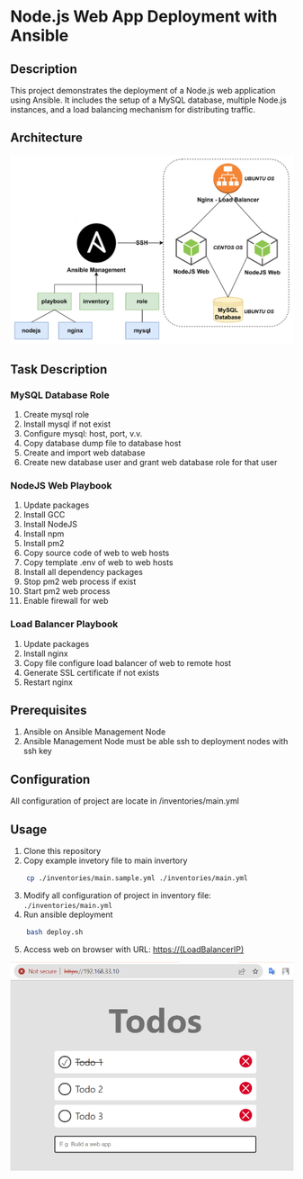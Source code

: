# Node.js Web App Deployment with Ansible

## Description
This project demonstrates the deployment of a Node.js web application using Ansible. It includes the setup of a MySQL database, multiple Node.js instances, and a load balancing mechanism for distributing traffic.

## Architecture
![Ansible NodeJS deploy Architecture](./files/images/AnsibleWebDeployArchitecture.png "Ansible NodeJS deploy Architecture")

## Task Description
### MySQL Database Role
1. Create mysql role
2. Install mysql if not exist
3. Configure mysql: host, port, v.v.
4. Copy database dump file to database host
5. Create and import web database
6. Create new database user and grant web database role for that user

### NodeJS Web Playbook
1. Update packages
2. Install GCC
3. Install NodeJS
4. Install npm
5. Install pm2
6. Copy source code of web to web hosts
5. Copy template .env of web to web hosts
6. Install all dependency packages
6. Stop pm2 web process if exist
7. Start pm2 web process
8. Enable firewall for web

### Load Balancer Playbook
1. Update packages
2. Install nginx
3. Copy file configure load balancer of web to remote host
4. Generate SSL certificate if not exists
5. Restart nginx

## Prerequisites
1. Ansible on Ansible Management Node
2. Ansible Management Node must be able ssh to deployment nodes with ssh key


## Configuration
All configuration of project are locate in /inventories/main.yml


## Usage
1. Clone this repository
2. Copy example invetory file to main invertory
```bash
    cp ./inventories/main.sample.yml ./inventories/main.yml
```
3. Modify all configuration of project in inventory file: ``./inventories/main.yml``
4. Run ansible deployment
```bash
    bash deploy.sh
```
5. Access web on browser with URL: [https://(LoadBalancerIP)](https://(LoadBalancerIP))

![Web UI](./files/images/WebUI.png "Web UI")